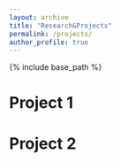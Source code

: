 ```yaml
---
layout: archive
title: "Research&Projects"
permalink: /projects/
author_profile: true
---
```


{% include base_path %}

Project 1
=====


Project 2
=====
